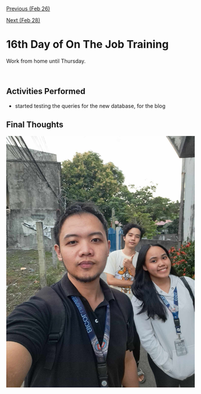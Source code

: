 [Previous (Feb 26)](./02-26-2024.md)

[Next (Feb 28)](./02-28-2024.md)

# 16th Day of On The Job Training

Work from home until Thursday.

<br>

## Activities Performed

* started testing the queries for the new database, for the blog

## Final Thoughts

![Work From Home](./assets/img/work-from-home.jpg)
